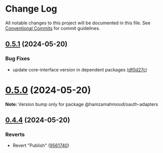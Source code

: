 # Change Log

All notable changes to this project will be documented in this file.
See [Conventional Commits](https://conventionalcommits.org) for commit guidelines.

## [0.5.1](https://github.com/apimatic/apimatic-js-runtime/compare/@hamzamahmood/oauth-adapters@0.5.0...@hamzamahmood/oauth-adapters@0.5.1) (2024-05-20)

### Bug Fixes

- update core-interface version in dependent packages ([df0d27c](https://github.com/apimatic/apimatic-js-runtime/commit/df0d27ca0242a0294c4501defb125c3ff6312347))

# [0.5.0](https://github.com/apimatic/apimatic-js-runtime/compare/@hamzamahmood/oauth-adapters@0.4.4...@hamzamahmood/oauth-adapters@0.5.0) (2024-05-20)

**Note:** Version bump only for package @hamzamahmood/oauth-adapters

## [0.4.4](https://github.com/apimatic/apimatic-js-runtime/compare/@hamzamahmood/oauth-adapters@0.4.3...@hamzamahmood/oauth-adapters@0.4.4) (2024-05-20)

### Reverts

- Revert "Publish" ([9561740](https://github.com/apimatic/apimatic-js-runtime/commit/956174084b496d262d54256efd23ccdc19dfe0fe))
